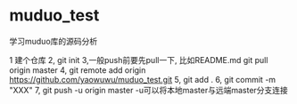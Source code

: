 # muduo_test
学习muduo库的源码分析

1 建个仓库
2, git init
3,一般push前要先pull一下, 比如README.md
   git pull origin master
4, git remote add origin https://github.com/yaowuwu/muduo_test.git
5, git add .
6, git commit -m "XXX"
7, git push -u origin master
   -u可以将本地master与远端master分支连接
